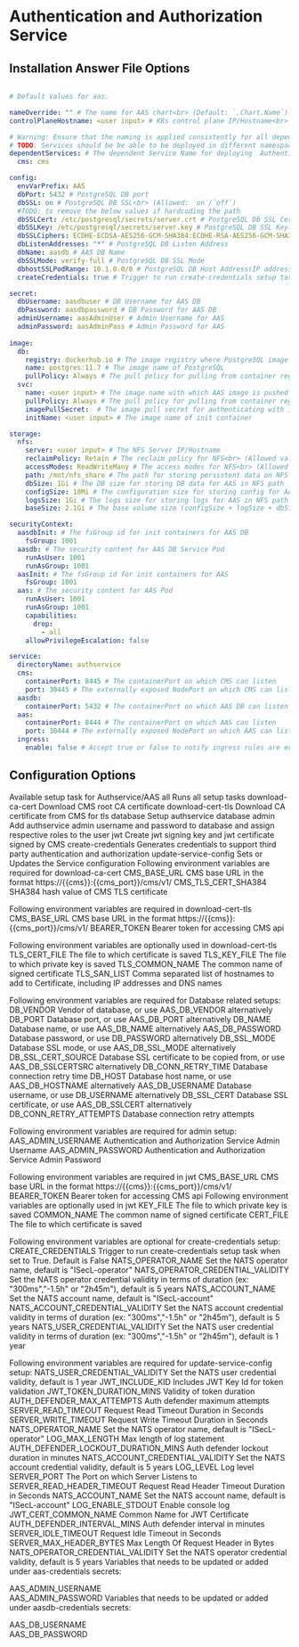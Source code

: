 # Authentication and Authorization Service

## Installation Answer File Options

```yaml

# Default values for aas.

nameOverride: "" # The name for AAS chart<br> (Default: `.Chart.Name`)
controlPlaneHostname: <user input> # K8s control plane IP/Hostname<br> (**REQUIRED**)

# Warning: Ensure that the naming is applied consistently for all dependent services when modifying nameOverride
# TODO: Services should be be able to be deployed in different namespaces
dependentServices: # The dependent Service Name for deploying  Authentication and Authorization Service chart, default is the chart name and override is from nameOverride value.
  cms: cms

config:
  envVarPrefix: AAS
  dbPort: 5432 # PostgreSQL DB port
  dbSSL: on # PostgreSQL DB SSL<br> (Allowed: `on`/`off`)
  #TODO: to remove the below values if hardcoding the path
  dbSSLCert: /etc/postgresql/secrets/server.crt # PostgreSQL DB SSL Cert
  dbSSLKey: /etc/postgresql/secrets/server.key # PostgreSQL DB SSL Key
  dbSSLCiphers: ECDHE-ECDSA-AES256-GCM-SHA384:ECDHE-RSA-AES256-GCM-SHA384:ECDHE-ECDSA-AES128-GCM-SHA256:ECDHE-RSA-AES128-GCM-SHA256 # PostgreSQL DB SSL Ciphers
  dbListenAddresses: "*" # PostgreSQL DB Listen Address
  dbName: aasdb # AAS DB Name
  dbSSLMode: verify-full # PostgreSQL DB SSL Mode
  dbhostSSLPodRange: 10.1.0.0/8 # PostgreSQL DB Host Address(IP address/subnet-mask). IP range varies for different k8s network plugins(Ex: Flannel - 10.1.0.0/8 (default), Calico - 192.168.0.0/16).
  createCredentials: true # Trigger to run create-credentials setup task when set to True. Default is False

secret:
  dbUsername: aasdbuser # DB Username for AAS DB
  dbPassword: aasdbpassword # DB Password for AAS DB
  adminUsername: aasAdminUser # Admin Username for AAS
  adminPassword: aasAdminPass # Admin Password for AAS
    
image:
  db:
    registry: dockerhub.io # The image registry where PostgreSQL image is pulled from
    name: postgres:11.7 # The image name of PostgreSQL
    pullPolicy: Always # The pull policy for pulling from container registry for PostgreSQL image<br> (Allowed values: `Always`/`IfNotPresent`)
  svc:
    name: <user input> # The image name with which AAS image is pushed to registry
    pullPolicy: Always # The pull policy for pulling from container registry for AAS<br> (Allowed values: `Always`/`IfNotPresent`)
    imagePullSecret:  # The image pull secret for authenticating with image registry, can be left empty if image registry does not require authentication
    initName: <user input> # The image name of init container

storage:
  nfs:
    server: <user input> # The NFS Server IP/Hostname
    reclaimPolicy: Retain # The reclaim policy for NFS<br> (Allowed values: `Retain`/)
    accessModes: ReadWriteMany # The access modes for NFS<br> (Allowed values: `ReadWriteMany`)
    path: /mnt/nfs_share # The path for storing persistent data on NFS
    dbSize: 1Gi # The DB size for storing DB data for AAS in NFS path
    configSize: 10Mi # The configuration size for storing config for AAS in NFS path
    logsSize: 1Gi # The logs size for storing logs for AAS in NFS path
    baseSize: 2.1Gi # The base volume size (configSize + logSize + dbSize)

securityContext:
  aasdbInit: # The fsGroup id for init containers for AAS DB
    fsGroup: 1001
  aasdb: # The security content for AAS DB Service Pod
    runAsUser: 1001
    runAsGroup: 1001
  aasInit: # The fsGroup id for init containers for AAS
    fsGroup: 1001
  aas: # The security content for AAS Pod
    runAsUser: 1001
    runAsGroup: 1001
    capabilities:
      drop:
        - all
    allowPrivilegeEscalation: false

service: 
  directoryName: authservice
  cms:
    containerPort: 8445 # The containerPort on which CMS can listen
    port: 30445 # The externally exposed NodePort on which CMS can listen to external traffic
  aasdb:
    containerPort: 5432 # The containerPort on which AAS DB can listen 
  aas:
    containerPort: 8444 # The containerPort on which AAS can listen
    port: 30444 # The externally exposed NodePort on which AAS can listen to external traffic
  ingress:
    enable: false # Accept true or false to notify ingress rules are enable or disabled

```

## Configuration Options

Available setup task for Authservice/AAS
    all                      Runs all setup tasks
    download-ca-cert         Download CMS root CA certificate
    download-cert-tls        Download CA certificate from CMS for tls
    database                 Setup authservice database
    admin                    Add authservice admin username and password to database and assign respective
                             roles to the user
    jwt                      Create jwt signing key and jwt certificate signed by CMS
    create-credentials       Generates credentials to support third party authentication and authorization
    update-service-config    Sets or Updates the Service configuration
Following environment variables are required for download-ca-cert
    CMS_BASE_URL                CMS base URL in the format https://{{cms}}:{{cms_port}}/cms/v1/
    CMS_TLS_CERT_SHA384         SHA384 hash value of CMS TLS certificate

Following environment variables are required in download-cert-tls
    CMS_BASE_URL        CMS base URL in the format https://{{cms}}:{{cms_port}}/cms/v1/
    BEARER_TOKEN        Bearer token for accessing CMS api

Following environment variables are optionally used in download-cert-tls
    TLS_CERT_FILE       The file to which certificate is saved
    TLS_KEY_FILE        The file to which private key is saved
    TLS_COMMON_NAME     The common name of signed certificate
    TLS_SAN_LIST        Comma separated list of hostnames to add to Certificate, including IP addresses and DNS names

Following environment variables are required for Database related setups:
    DB_VENDOR                   Vendor of database, or use AAS_DB_VENDOR alternatively
    DB_PORT                     Database port, or use AAS_DB_PORT alternatively
    DB_NAME                     Database name, or use AAS_DB_NAME alternatively
    AAS_DB_PASSWORD             Database password, or use DB_PASSWORD alternatively
    DB_SSL_MODE                 Database SSL mode, or use AAS_DB_SSL_MODE alternatively
    DB_SSL_CERT_SOURCE          Database SSL certificate to be copied from, or use AAS_DB_SSLCERTSRC alternatively
    DB_CONN_RETRY_TIME          Database connection retry time
    DB_HOST                     Database host name, or use AAS_DB_HOSTNAME alternatively
    AAS_DB_USERNAME             Database username, or use DB_USERNAME alternatively
    DB_SSL_CERT                 Database SSL certificate, or use AAS_DB_SSLCERT alternatively
    DB_CONN_RETRY_ATTEMPTS      Database connection retry attempts

Following environment variables are required for admin setup:
    AAS_ADMIN_USERNAME  Authentication and Authorization Service Admin Username 
    AAS_ADMIN_PASSWORD  Authentication and Authorization Service Admin Password

Following environment variables are required in jwt
    CMS_BASE_URL        CMS base URL in the format https://{{cms}}:{{cms_port}}/cms/v1/
    BEARER_TOKEN        Bearer token for accessing CMS api
Following environment variables are optionally used in jwt
    KEY_FILE            The file to which private key is saved
    COMMON_NAME         The common name of signed certificate
    CERT_FILE           The file to which certificate is saved

Following environment variables are optional for create-credentials setup:
    CREATE_CREDENTIALS                  Trigger to run create-credentials setup task when set to True. Default is False
    NATS_OPERATOR_NAME                  Set the NATS operator name, default is "ISecL-operator"
    NATS_OPERATOR_CREDENTIAL_VALIDITY   Set the NATS operator credential validity in terms of duration (ex: "300ms","-1.5h" or "2h45m"), default is 5 years
    NATS_ACCOUNT_NAME                   Set the NATS account name, default is "ISecL-account"
    NATS_ACCOUNT_CREDENTIAL_VALIDITY    Set the NATS account credential validity in terms of duration (ex: "300ms","-1.5h" or "2h45m"), default is 5 years
    NATS_USER_CREDENTIAL_VALIDITY       Set the NATS user credential validity in terms of duration (ex: "300ms","-1.5h" or "2h45m"), default is 1 year

Following environment variables are required for update-service-config setup:
    NATS_USER_CREDENTIAL_VALIDITY               Set the NATS user credential validity, default is 1 year
    JWT_INCLUDE_KID                             Includes JWT Key Id for token validation
    JWT_TOKEN_DURATION_MINS                     Validity of token duration
    AUTH_DEFENDER_MAX_ATTEMPTS                  Auth defender maximum attempts
    SERVER_READ_TIMEOUT                         Request Read Timeout Duration in Seconds
    SERVER_WRITE_TIMEOUT                        Request Write Timeout Duration in Seconds
    NATS_OPERATOR_NAME                          Set the NATS operator name, default is "ISecL-operator"
    LOG_MAX_LENGTH                              Max length of log statement
    AUTH_DEFENDER_LOCKOUT_DURATION_MINS         Auth defender lockout duration in minutes
    NATS_ACCOUNT_CREDENTIAL_VALIDITY            Set the NATS account credential validity, default is 5 years
    LOG_LEVEL                                   Log level
    SERVER_PORT                                 The Port on which Server Listens to
    SERVER_READ_HEADER_TIMEOUT                  Request Read Header Timeout Duration in Seconds
    NATS_ACCOUNT_NAME                           Set the NATS account name, default is "ISecL-account"
    LOG_ENABLE_STDOUT                           Enable console log
    JWT_CERT_COMMON_NAME                        Common Name for JWT Certificate
    AUTH_DEFENDER_INTERVAL_MINS                 Auth defender interval in minutes
    SERVER_IDLE_TIMEOUT                         Request Idle Timeout in Seconds
    SERVER_MAX_HEADER_BYTES                     Max Length Of Request Header in Bytes
    NATS_OPERATOR_CREDENTIAL_VALIDITY           Set the NATS operator credential validity, default is 5 years
Variables that needs to be updated or added under aas-credentials secrets:

AAS_ADMIN_USERNAME   
AAS_ADMIN_PASSWORD 
Variables that needs to be updated or added under aasdb-credentials secrets:

AAS_DB_USERNAME   
AAS_DB_PASSWORD 